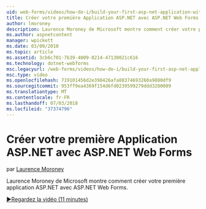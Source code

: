 ```yaml
---
uid: web-forms/videos/how-do-i/build-your-first-asp-net-application-with-asp-net-web-forms
title: Créer votre première Application ASP.NET avec ASP.NET Web Forms | Microsoft Docs
author: lmoroney
description: Laurence Moroney de Microsoft montre comment créer votre première application ASP.NET avec ASP.NET Web Forms.
ms.author: aspnetcontent
manager: wpickett
ms.date: 03/09/2010
ms.topic: article
ms.assetid: 3cb6c701-7b39-4009-8214-47130021c616
ms.technology: dotnet-webforms
msc.legacyurl: /web-forms/videos/how-do-i/build-your-first-asp-net-application-with-asp-net-web-forms
msc.type: video
ms.openlocfilehash: 719101456d2e398426afa88374693260a9880df9
ms.sourcegitcommit: 953ff9ea4369f154d6fd0239599279ddd3280009
ms.translationtype: MT
ms.contentlocale: fr-FR
ms.lasthandoff: 07/03/2018
ms.locfileid: "37374796"
---
```

<a name="build-your-first-aspnet-application-with-aspnet-web-forms"></a>Créer votre première Application ASP.NET avec ASP.NET Web Forms
====================
par [Laurence Moroney](https://github.com/lmoroney)

Laurence Moroney de Microsoft montre comment créer votre première application ASP.NET avec ASP.NET Web Forms.

[&#9654;Regardez la vidéo (11 minutes)](https://channel9.msdn.com/Blogs/ASP-NET-Site-Videos/build-your-first-asp-net-application-with-asp-net-web-forms)
